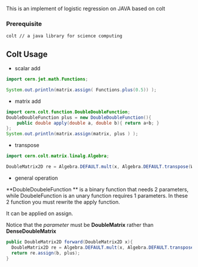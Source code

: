 This is an implement of logistic regression on JAVA based on colt

### Prerequisite

```
colt // a java library for science computing
```







## Colt Usage

- scalar add

```java
import cern.jet.math.Functions;

System.out.println(matrix.assign( Functions.plus(0.5)) );
```

- matrix add

```java
import cern.colt.function.DoubleDoubleFunction;
DoubleDoubleFunction plus = new DoubleDoubleFunction(){
	public double apply(double a, double b){ return a+b; }
};
System.out.println(matrix.assign(matrix, plus ) );
```



- transpose

```java
import cern.colt.matrix.linalg.Algebra;

DoubleMatrix2D re = Algebra.DEFAULT.mult(x, Algebra.DEFAULT.transpose(W) );
```



- general operation

**DoubleDoubeleFunction ** is a binary function that needs 2 parameters, while DoubeleFunction is an unary function requires 1 parameters. In these 2 function you must rewrite the apply function.

It can be applied on assign.



Notice that the *parameter* must be **DoubleMatrix** rather than **DenseDoubleMatrix**

```java
public DoubleMatrix2D forward(DoubleMatrix2D x){
  DoubleMatrix2D re = Algebra.DEFAULT.mult(x, Algebra.DEFAULT.transpose(W));
  return re.assign(b, plus);
}
```

